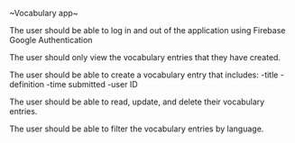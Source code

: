 ~Vocabulary app~

The user should be able to log in and out of the application using Firebase Google Authentication

The user should only view the vocabulary entries that they have created.

The user should be able to create a vocabulary entry that includes:
-title
-definition
-time submitted
-user ID

The user should be able to read, update, and delete their vocabulary entries.

The user should be able to filter the vocabulary entries by language. 

